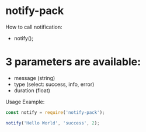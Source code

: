 ﻿# notify-pack
How to call notification:
- notify();
# 3 parameters are available:
- message (string)
- type (select: success, info, error)
- duration (float)

Usage Example:
```javascript
const notify = require('notify-pack');

notify('Hello World', 'success', 2);
```
